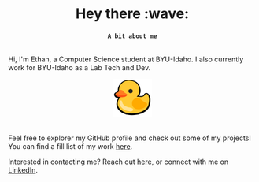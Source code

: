 <div align="center">
    <h1>Hey there :wave:</h1>
    <b><code>A bit about me</code></b>
</div>
<br>

Hi, I'm Ethan, a Computer Science student at BYU-Idaho. I also currently work for BYU-Idaho as a Lab Tech and Dev.

<div align="center"><img src="./img/duck.webp" width="80"></div><br>

Feel free to explorer my GitHub profile and check out some of my projects! You can find a fill list of my work [here](https://eglenn.dev/projects).

Interested in contacting me? Reach out [here](https://eglenn.dev/contact), or connect with me on [LinkedIn](https://eglenn.app/in).
